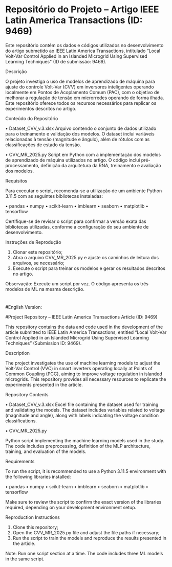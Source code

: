 # Repositório do Projeto – Artigo IEEE Latin America Transactions (ID: 9469)

Este repositório contém os dados e códigos utilizados no desenvolvimento do artigo submetido ao IEEE Latin America Transactions, intitulado “Local Volt-Var Control Applied in an Islanded Microgrid Using Supervised Learning Techniques" (ID de submissão: 9469).

Descrição

O projeto investiga o uso de modelos de aprendizado de máquina para ajuste do controle Volt-Var (CVV) em inversores inteligentes operando localmente em Pontos de Acoplamento Comum (PAC), com o objetivo de melhorar a regulação de tensão em microrredes operando de forma ilhada. Este repositório oferece todos os recursos necessários para replicar os experimentos descritos no artigo.

Conteúdo do Repositório

•	Dataset_CVV_v.3.xlsx
Arquivo contendo o conjunto de dados utilizado para o treinamento e validação dos modelos. O dataset inclui variáveis relacionadas à tensão (magnitude e ângulo), além de rótulos com as classificações de estado da tensão.

•	CVV_MR_2025.py
Script em Python com a implementação dos modelos de aprendizado de máquina utilizados no artigo. O código inclui pré-processamento, definição da arquitetura da RNA, treinamento e avaliação dos modelos.

Requisitos

Para executar o script, recomenda-se a utilização de um ambiente Python 3.11.5 com as seguintes bibliotecas instaladas:

•	pandas
•	numpy
•	scikit-learn
•	imblearn
•	seaborn
•	matplotlib
•	tensorflow 

Certifique-se de revisar o script para confirmar a versão exata das bibliotecas utilizadas, conforme a configuração do seu ambiente de desenvolvimento.

Instruções de Reprodução
1.	Clonar este repositório;
2.	Abra o arquivo CVV_MR_2025.py e ajuste os caminhos de leitura dos arquivos, se necessário;
3.	Execute o script para treinar os modelos e gerar os resultados descritos no artigo.

Observação: Execute um script por vez. O código apresenta os três modelos de ML na mesma descrição.
#
#
#
#
#
#English Version:

#Project Repository – IEEE Latin America Transactions Article (ID: 9469)

This repository contains the data and code used in the development of the article submitted to IEEE Latin America Transactions, entitled “Local Volt-Var Control Applied in an Islanded Microgrid Using Supervised Learning Techniques” (Submission ID: 9469).

Description

The project investigates the use of machine learning models to adjust the Volt-Var Control (VVC) in smart inverters operating locally at Points of Common Coupling (PCC), aiming to improve voltage regulation in islanded microgrids. This repository provides all necessary resources to replicate the experiments presented in the article.

Repository Contents

•	Dataset_CVV_v.3.xlsx
Excel file containing the dataset used for training and validating the models. The dataset includes variables related to voltage (magnitude and angle), along with labels indicating the voltage condition classifications.

•	CVV_MR_2025.py

Python script implementing the machine learning models used in the study. The code includes preprocessing, definition of the MLP architecture, training, and evaluation of the models.

Requirements

To run the script, it is recommended to use a Python 3.11.5 environment with the following libraries installed:

•	pandas
•	numpy
•	scikit-learn
•	imblearn
•	seaborn
•	matplotlib
•	tensorflow

Make sure to review the script to confirm the exact version of the libraries required, depending on your development environment setup.

Reproduction Instructions

1.	Clone this repository;
2.	Open the CVV_MR_2025.py file and adjust the file paths if necessary;
3.	Run the script to train the models and reproduce the results presented in the article.
   
Note: Run one script section at a time. The code includes three ML models in the same script.

